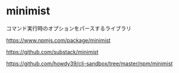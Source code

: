 # minimist

コマンド実行時のオプションをパースするライブラリ

https://www.npmjs.com/package/minimist

https://github.com/substack/minimist

https://github.com/howdy39/cli-sandbox/tree/master/npm/minimist

